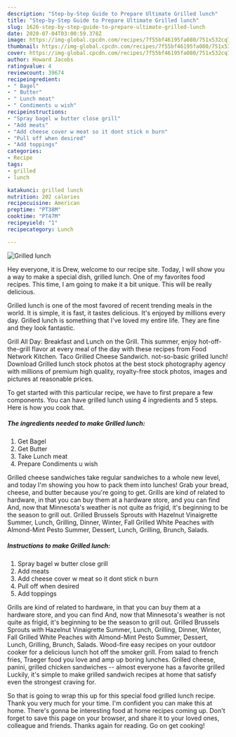 ```yaml
---
description: "Step-by-Step Guide to Prepare Ultimate Grilled lunch"
title: "Step-by-Step Guide to Prepare Ultimate Grilled lunch"
slug: 1626-step-by-step-guide-to-prepare-ultimate-grilled-lunch
date: 2020-07-04T03:00:59.378Z
image: https://img-global.cpcdn.com/recipes/7f55bf46195fa080/751x532cq70/grilled-lunch-recipe-main-photo.jpg
thumbnail: https://img-global.cpcdn.com/recipes/7f55bf46195fa080/751x532cq70/grilled-lunch-recipe-main-photo.jpg
cover: https://img-global.cpcdn.com/recipes/7f55bf46195fa080/751x532cq70/grilled-lunch-recipe-main-photo.jpg
author: Howard Jacobs
ratingvalue: 4
reviewcount: 39674
recipeingredient:
- " Bagel"
- " Butter"
- " Lunch meat"
- " Condiments u wish"
recipeinstructions:
- "Spray bagel w butter close grill"
- "Add meats"
- "Add cheese cover w meat so it dont stick n burn"
- "Pull off when desired"
- "Add toppings"
categories:
- Recipe
tags:
- grilled
- lunch

katakunci: grilled lunch 
nutrition: 202 calories
recipecuisine: American
preptime: "PT38M"
cooktime: "PT47M"
recipeyield: "1"
recipecategory: Lunch

---
```



![Grilled lunch](https://img-global.cpcdn.com/recipes/7f55bf46195fa080/751x532cq70/grilled-lunch-recipe-main-photo.jpg)

Hey everyone, it is Drew, welcome to our recipe site. Today, I will show you a way to make a special dish, grilled lunch. One of my favorites food recipes. This time, I am going to make it a bit unique. This will be really delicious.

Grilled lunch is one of the most favored of recent trending meals in the world. It is simple, it is fast, it tastes delicious. It's enjoyed by millions every day. Grilled lunch is something that I've loved my entire life. They are fine and they look fantastic.

Grill All Day: Breakfast and Lunch on the Grill. This summer, enjoy hot-off-the-grill flavor at every meal of the day with these recipes from Food Network Kitchen. Taco Grilled Cheese Sandwich. not-so-basic grilled lunch! Download Grilled lunch stock photos at the best stock photography agency with millions of premium high quality, royalty-free stock photos, images and pictures at reasonable prices.


To get started with this particular recipe, we have to first prepare a few components. You can have grilled lunch using 4 ingredients and 5 steps. Here is how you cook that.

<!--inarticleads1-->

##### The ingredients needed to make Grilled lunch:

1. Get  Bagel
1. Get  Butter
1. Take  Lunch meat
1. Prepare  Condiments u wish


Grilled cheese sandwiches take regular sandwiches to a whole new level, and today I&#39;m showing you how to pack them into lunches! Grab your bread, cheese, and butter because you&#39;re going to get. Grills are kind of related to hardware, in that you can buy them at a hardware store, and you can find And, now that Minnesota&#39;s weather is not quite as frigid, it&#39;s beginning to be the season to grill out. Grilled Brussels Sprouts with Hazelnut Vinaigrette Summer, Lunch, Grilling, Dinner, Winter, Fall Grilled White Peaches with Almond-Mint Pesto Summer, Dessert, Lunch, Grilling, Brunch, Salads. 

<!--inarticleads2-->

##### Instructions to make Grilled lunch:

1. Spray bagel w butter close grill
1. Add meats
1. Add cheese cover w meat so it dont stick n burn
1. Pull off when desired
1. Add toppings


Grills are kind of related to hardware, in that you can buy them at a hardware store, and you can find And, now that Minnesota&#39;s weather is not quite as frigid, it&#39;s beginning to be the season to grill out. Grilled Brussels Sprouts with Hazelnut Vinaigrette Summer, Lunch, Grilling, Dinner, Winter, Fall Grilled White Peaches with Almond-Mint Pesto Summer, Dessert, Lunch, Grilling, Brunch, Salads. Wood-fire easy recipes on your outdoor cooker for a delicious lunch hot off the smoker grill. From salad to french fries, Traeger food you love and amp up boring lunches. Grilled cheese, panini, grilled chicken sandwiches -- almost everyone has a favorite grilled Luckily, it&#39;s simple to make grilled sandwich recipes at home that satisfy even the strongest craving for. 

So that is going to wrap this up for this special food grilled lunch recipe. Thank you very much for your time. I'm confident you can make this at home. There's gonna be interesting food at home recipes coming up. Don't forget to save this page on your browser, and share it to your loved ones, colleague and friends. Thanks again for reading. Go on get cooking!
